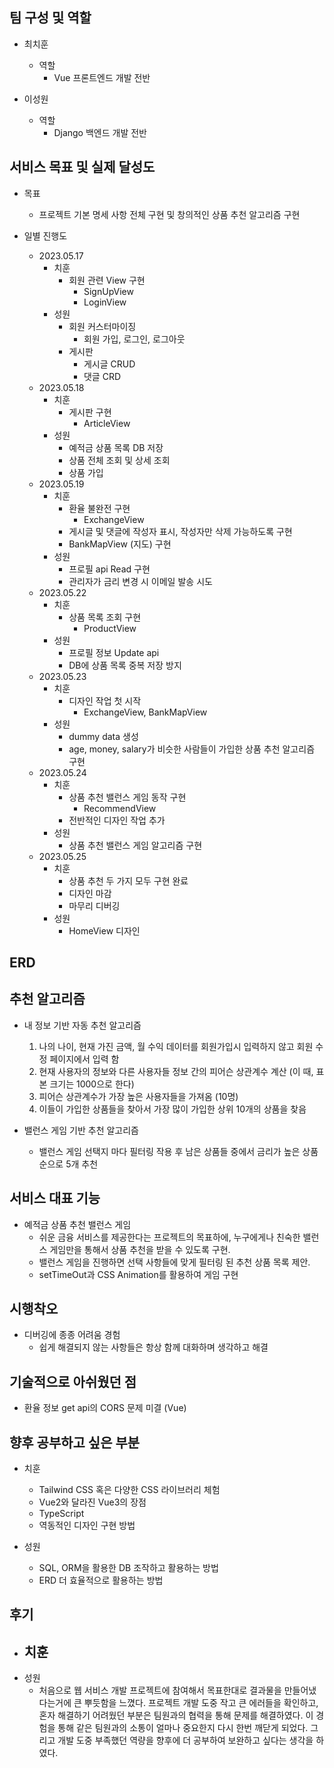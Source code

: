 ## 팀 구성 및 역할

- 최치훈
    - 역할
        - Vue 프론트엔드 개발 전반

- 이성원
    - 역할
        - Django 백엔드 개발 전반

## 서비스 목표 및 실제 달성도

- 목표
    - 프로젝트 기본 명세 사항 전체 구현 및 창의적인 상품 추천 알고리즘 구현

- 일별 진행도
    - 2023.05.17
        - 치훈
            - 회원 관련 View 구현
                - SignUpView
                - LoginView
        - 성원
            - 회원 커스터마이징
                - 회원 가입, 로그인, 로그아웃
            - 게시판
                - 게시글 CRUD
                - 댓글 CRD
    - 2023.05.18
        - 치훈
            - 게시판 구현
                - ArticleView
        - 성원
            - 예적금 상품 목록 DB 저장
            - 상품 전체 조회 및 상세 조회
            - 상품 가입
    - 2023.05.19
        - 치훈
            - 환율 불완전 구현
                - ExchangeView
            - 게시글 및 댓글에 작성자 표시, 작성자만 삭제 가능하도록 구현
            - BankMapView (지도) 구현
        - 성원
            - 프로필 api Read 구현
            - 관리자가 금리 변경 시 이메일 발송 시도
    - 2023.05.22
        - 치훈
            - 상품 목록 조회 구현
                - ProductView
        - 성원
            - 프로필 정보 Update api
            - DB에 상품 목록 중복 저장 방지
    - 2023.05.23
        - 치훈
            - 디자인 작업 첫 시작
                - ExchangeView, BankMapView
        - 성원
            - dummy data 생성
            - age, money, salary가 비슷한 사람들이 가입한 상품 추천 알고리즘 구현
    - 2023.05.24
        - 치훈
            - 상품 추천 밸런스 게임 동작 구현
                - RecommendView
            - 전반적인 디자인 작업 추가
        - 성원
            - 상품 추천 밸런스 게임 알고리즘 구현
    - 2023.05.25
        - 치훈
            - 상품 추천 두 가지 모두 구현 완료
            - 디자인 마감
            - 마무리 디버깅
        - 성원
            - HomeView 디자인

## ERD

## 추천 알고리즘

- 내 정보 기반 자동 추천 알고리즘
    1. 나의 나이, 현재 가진 금액, 월 수익 데이터를 회원가입시 입력하지 않고 회원 수정 페이지에서 입력 함
    2. 현재 사용자의 정보와 다른 사용자들 정보 간의 피어슨 상관계수 계산 (이 때, 표본 크기는 1000으로 한다)
    3. 피어슨 상관계수가 가장 높은 사용자들을 가져옴 (10명)
    4. 이들이 가입한 상품들을 찾아서 가장 많이 가입한 상위 10개의 상품을 찾음

- 밸런스 게임 기반 추천 알고리즘
    - 밸런스 게임 선택지 마다 필터링 작용 후 남은 상품들 중에서 금리가 높은 상품 순으로 5개 추천

## 서비스 대표 기능

- 예적금 상품 추천 밸런스 게임
    - 쉬운 금융 서비스를 제공한다는 프로젝트의 목표하에, 누구에게나 친숙한 밸런스 게임만을 통해서 상품 추천을 받을 수 있도록 구현.
    - 밸런스 게임을 진행하면 선택 사항들에 맞게 필터링 된 추천 상품 목록 제안.
    - setTimeOut과 CSS Animation를 활용하여 게임 구현

## 시행착오

- 디버깅에 종종 어려움 경험
    - 쉽게 해결되지 않는 사항들은 항상 함께 대화하며 생각하고 해결

## 기술적으로 아쉬웠던 점

- 환율 정보 get api의 CORS 문제 미결 (Vue)

## 향후 공부하고 싶은 부분

- 치훈
    - Tailwind CSS 혹은 다양한 CSS 라이브러리 체험
    - Vue2와 달라진 Vue3의 장점
    - TypeScript
    - 역동적인 디자인 구현 방법

- 성원
    - SQL, ORM을 활용한 DB 조작하고 활용하는 방법
    - ERD 더 효율적으로 활용하는 방법


## 후기
- 치훈
    -
- 성원
    - 처음으로 웹 서비스 개발 프로젝트에 참여해서 목표한대로 결과물을 만들어냈다는거에 큰 뿌듯함을 느꼈다. 프로젝트 개발 도중 작고 큰 에러들을 확인하고, 혼자 해결하기 어려웠던 부분은 팀원과의 협력을 통해 문제를 해결하였다. 이 경험을 통해 같은 팀원과의 소통이 얼마나 중요한지 다시 한번 깨닫게 되었다. 그리고 개발 도중 부족했던 역량을 향후에 더 공부하여 보완하고 싶다는 생각을 하였다.